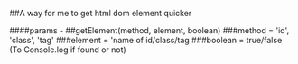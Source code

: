 ##A way for me to get html dom element quicker

####params -
##getElement(method, element, boolean)
###method = 'id', 'class', 'tag' 
###element = 'name of id/class/tag
###boolean = true/false (To Console.log if found or not)
